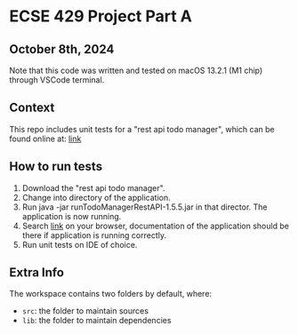 # ECSE 429 Project Part A
## October 8th, 2024

Note that this code was written and tested on macOS 13.2.1 (M1 chip) through VSCode terminal.

## Context
This repo includes unit tests for a "rest api todo manager", which can be found online at: [link](https://github.com/eviltester/thingifier/releases)

## How to run tests

1. Download the "rest api todo manager".
2. Change into directory of the application.
3. Run java -jar runTodoManagerRestAPI-1.5.5.jar in that director. The application is now running.
4. Search [link](http://localhost:4567/docs) on your browser, documentation of the application should be there if application is running correctly.
5. Run unit tests on IDE of choice.

## Extra Info

The workspace contains two folders by default, where:

- `src`: the folder to maintain sources
- `lib`: the folder to maintain dependencies

